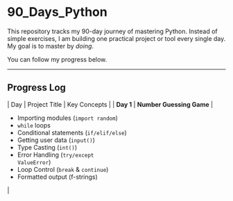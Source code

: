 # 90_Days_Python
This repository tracks my 90-day journey of mastering Python.
Instead of simple exercises, I am building one practical project or tool every single day. My goal is to master by *doing*.

You can follow my progress below.

---

## Progress Log
| Day | Project Title | Key Concepts |
| **Day 1** | **Number Guessing Game** | <ul><li>Importing modules (<code>import random</code>)</li><li><code>while</code> loops </li><li>Conditional statements (<code>if/elif/else</code>)</li><li>Getting user data (<code>input()</code>)</li><li>Type Casting (<code>int()</code>)</li><li>Error Handling (<code>try/except ValueError</code>)</li><li>Loop Control (<code>break</code> & <code>continue</code>)</li><li>Formatted output (f-strings)</li></ul> |
